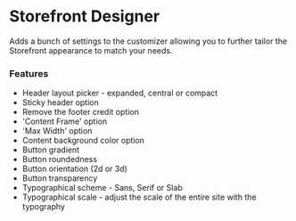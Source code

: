 Storefront Designer
===================

Adds a bunch of settings to the customizer allowing you to further tailor the Storefront appearance to match your needs.

### Features

* Header layout picker - expanded, central or compact
* Sticky header option
* Remove the footer credit option
* 'Content Frame' option
* 'Max Width' option
* Content background color option
* Button gradient
* Button roundedness
* Button orientation (2d or 3d)
* Button transparency
* Typographical scheme - Sans, Serif or Slab
* Typographical scale - adjust the scale of the entire site with the typography
